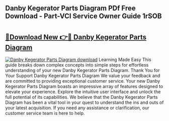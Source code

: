 ## Danby Kegerator Parts Diagram PDf Free Download - Part-VCI Service Owner Guide 1rSOB

# <h2><a href="http://dfrc9z5.blite.top/?on=Danby+Kegerator+Parts+Diagram">🔗Download New 👉🔴 Danby Kegerator Parts Diagram</a></h2>

[![Danby Kegerator Parts Diagram download](https://i.imgur.com/lujVjoI.png)](http://dfrc9z5.blite.top/?on=Danby+Kegerator+Parts+Diagram)
Learning Made Easy This guide breaks down complex concepts into simple steps for effortless understanding of your new Danby Kegerator Parts Diagram. Thank You for Your Support Danby Kegerator Parts Diagram We value your feedback and are committed to providing exceptional customer service. Your new Danby Kegerator Parts Diagram boasts an impressive array of features designed to elevate your experience. Explore the intuitive user interface and unlock the full potential of its capabilities. We believe that the Danby Kegerator Parts Diagram has been a vital tool in your quest to understand the ins and outs of your latest acquisition. If you need any assistance or clarification, our customer service team is here to help.
